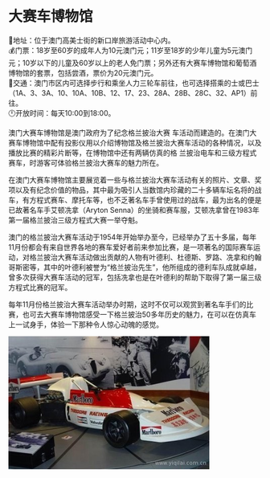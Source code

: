 # 大赛车博物馆  
📍地址：位于澳门高美士街的新口岸旅游活动中心内。  
💰门票：18岁至60岁的成年人为10元澳门元；11岁至18岁的少年儿童为5元澳门元；10岁以下的儿童及60岁以上的老人免门票；另外还有大赛车博物馆和葡萄酒博物馆的套票，包括尝酒，票价为20元澳门元。  
🚌交通：澳门市区内可选择步行和乘坐人力三轮车前往，也可选择搭乘的士或巴士（1A、3、3A、10、10A、10B、12、17、23、28A、28B、28C、32、AP1）前往。  
🕛开放时间：每天10:00到18:00。  
  
澳门大赛车博物馆是澳门政府为了纪念格兰披治大赛 车活动而建造的。在澳门大赛车博物馆中配有投影仪用以介绍博物馆及格兰披治大赛车活动的各种情况，以及播放比赛的精彩片断等，在博物馆中还有两辆仿真的格 兰披治电车和三级方程式赛车，时游客可体验格兰披治大赛车的魅力所在。  
  
在澳门大赛车博物馆主要展览着一些与格兰披治大赛车活动有关的照片、文章、奖项以及有纪念价值的物品，其中最为吸引人当数馆内珍藏的二十多辆车坛名将的战车，有方程式赛车、摩托车等，也不乏著名车手曾使用过的战车，最为出名的便是已故著名车手艾顿冼拿（Aryton Senna）的坐骑和赛车服，艾顿冼拿曾在1983年第一届格兰披治三级方程式大赛一举夺魁。  
  
澳门的格兰披治大赛车活动于1954年开始举办至今，已经举办了五十多届，每年11月份都会有来自世界各地的赛车爱好者前来参加比赛，是一项著名的国际赛车运动，对格兰披治大赛车活动做出贡献的人物有叶德利、杜德斯、罗路、冼拿和约翰哥斯密等，其中的叶德利被誉为“格兰披治先生”，他所组成的德利车队成就卓越，曾多次获得大赛车活动的冠军，包括冼拿也是在叶德利的帮助下取得了第一届三级方程式比赛的冠军。  
  
每年11月份格兰披治大赛车活动举办时期，这时不仅可以观赏到著名车手们的比赛，也可去大赛车博物馆感受一下格兰披治50多年历史的魅力，在可以在仿真车上一试身手，体验一下那种令人惊心动魄的感觉。  
  
![](https://raw.githubusercontent.com/szqq0512/Pic/main/img/202201212153867.png)  

